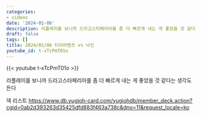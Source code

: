 ```yaml
---
categories:
- videos
date: '2024-01-06'
description: 리플레이를 보니까 드라고스타페리아를 좀 더 빠르게 내는 게 좋았을 것 같다는 생각도 든다
draft: false
tags: []
title: 2024/01/06 티아라멘츠 vs 낙인
youtube_id: t-xTcPmT01o
---
```



{{< youtube t-xTcPmT01o >}}

리플레이를 보니까 드라고스타페리아를 좀 더 빠르게 내는 게 좋았을 것 같다는 생각도 든다

덱 리스트
https://www.db.yugioh-card.com/yugiohdb/member_deck.action?cgid=0ab2d393263d35425dfd883f463a738c&dno=11&request_locale=ko